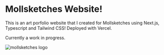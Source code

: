 # Mollsketches Website!
This is an art porfolio website that I created for Mollsketches using Next.js, Typescript and Tailwind CSS! Deployed with Vercel. 

Currently a work in progress.

![mollsketches logo](https://www.mollsketches.art/_next/image?url=%2F_next%2Fstatic%2Fmedia%2Fprofile.efadb944.png&w=828&q=100)
